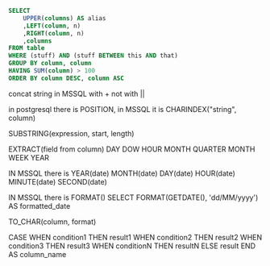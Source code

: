 ```SQL
SELECT
    UPPER(columns) AS alias
    ,LEFT(column, n)
    ,RIGHT(column, n)
    ,columns
FROM table
WHERE (stuff) AND (stuff BETWEEN this AND that)
GROUP BY column, column
HAVING SUM(column) > 100
ORDER BY column DESC, column ASC
```

concat string in MSSQL with + not with ||

in postgresql there is POSITION, in MSSQL it is CHARINDEX("string", column)

SUBSTRING(expression, start, length)

EXTRACT(field from column)
DAY
DOW
HOUR
MONTH
QUARTER
MONTH
WEEK
YEAR

IN MSSQL there is 
YEAR(date)
MONTH(date)
DAY(date)
HOUR(date)
MINUTE(date)
SECOND(date)

IN MSSQL there is FORMAT()
SELECT
    FORMAT(GETDATE(), 'dd/MM/yyyy') AS formatted_date

TO_CHAR(column, format)

CASE
    WHEN condition1 THEN result1
    WHEN condition2 THEN result2
    WHEN condition3 THEN result3
    WHEN conditionN THEN resultN
    ELSE result
END AS column_name